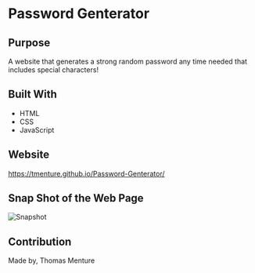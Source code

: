# Password Genterator

## Purpose

A website that generates a strong random password any time needed that includes special characters!

## Built With

* HTML
* CSS
* JavaScript

## Website 

https://tmenture.github.io/Password-Genterator/

## Snap Shot of the Web Page

![Snapshot](tmenture.github.com/Password-Generator/img/screen-shot.png) 

## Contribution

Made by, Thomas Menture